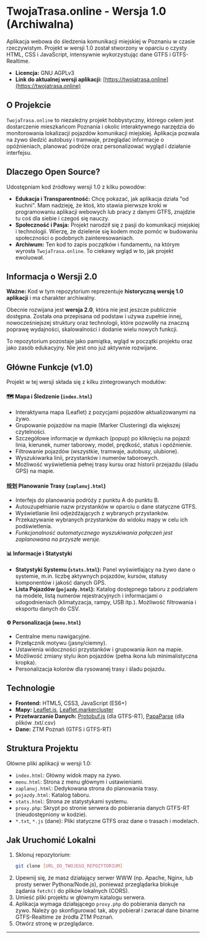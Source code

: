 # TwojaTrasa.online - Wersja 1.0 (Archiwalna)

Aplikacja webowa do śledzenia komunikacji miejskiej w Poznaniu w czasie rzeczywistym. Projekt w wersji 1.0 został stworzony w oparciu o czysty HTML, CSS i JavaScript, intensywnie wykorzystując dane GTFS i GTFS-Realtime.

* **Licencja:** GNU AGPLv3
* **Link do aktualnej wersji aplikacji:** [https://twojatrasa.online](https://twojatrasa.online)

## O Projekcie

`TwojaTrasa.online` to niezależny projekt hobbystyczny, którego celem jest dostarczenie mieszkańcom Poznania i okolic interaktywnego narzędzia do monitorowania lokalizacji pojazdów komunikacji miejskiej. Aplikacja pozwala na żywo śledzić autobusy i tramwaje, przeglądać informacje o opóźnieniach, planować podróże oraz personalizować wygląd i działanie interfejsu.

## Dlaczego Open Source?

Udostępniam kod źródłowy wersji 1.0 z kilku powodów:

* **Edukacja i Transparentność:** Chcę pokazać, jak aplikacja działa "od kuchni". Mam nadzieję, że ktoś, kto stawia pierwsze kroki w programowaniu aplikacji webowych lub pracy z danymi GTFS, znajdzie tu coś dla siebie i czegoś się nauczy.
* **Społeczność i Pasja:** Projekt narodził się z pasji do komunikacji miejskiej i technologii. Wierzę, że dzielenie się kodem może pomóc w budowaniu społeczności o podobnych zainteresowaniach.
* **Archiwum:** Ten kod to zapis początków i fundamentu, na którym wyrosła `TwojaTrasa.online`. To ciekawy wgląd w to, jak projekt ewoluował.

## Informacja o Wersji 2.0

**Ważne:** Kod w tym repozytorium reprezentuje **historyczną wersję 1.0 aplikacji** i ma charakter archiwalny.

Obecnie rozwijana jest **wersja 2.0**, która nie jest jeszcze publicznie dostępna. Została ona przepisana od podstaw i używa zupełnie innej, nowocześniejszej struktury oraz technologii, które pozwoliły na znaczną poprawę wydajności, skalowalności i dodanie wielu nowych funkcji.

To repozytorium pozostaje jako pamiątka, wgląd w początki projektu oraz jako zasób edukacyjny. Nie jest ono już aktywnie rozwijane.

## Główne Funkcje (v1.0)

Projekt w tej wersji składa się z kilku zintegrowanych modułów:

#### 🗺️ Mapa i Śledzenie (`index.html`)
* Interaktywna mapa (Leaflet) z pozycjami pojazdów aktualizowanymi na żywo.
* Grupowanie pojazdów na mapie (Marker Clustering) dla większej czytelności.
* Szczegółowe informacje w dymkach (popup) po kliknięciu na pojazd: linia, kierunek, numer taborowy, model, prędkość, status i opóźnienie.
* Filtrowanie pojazdów (wszystkie, tramwaje, autobusy, ulubione).
* Wyszukiwarka linii, przystanków i numerów taborowych.
* Możliwość wyświetlenia pełnej trasy kursu oraz historii przejazdu (śladu GPS) na mapie.

#### 规划 Planowanie Trasy (`zaplanuj.html`)
* Interfejs do planowania podróży z punktu A do punktu B.
* Autouzupełnianie nazw przystanków w oparciu o dane statyczne GTFS.
* Wyświetlanie linii odjeżdżających z wybranych przystanków.
* Przekazywanie wybranych przystanków do widoku mapy w celu ich podświetlenia.
* *Funkcjonalność automatycznego wyszukiwania połączeń jest zaplanowana na przyszłe wersje.*

#### 📊 Informacje i Statystyki
* **Statystyki Systemu (`stats.html`):** Panel wyświetlający na żywo dane o systemie, m.in. liczbę aktywnych pojazdów, kursów, statusy komponentów i jakość danych GPS.
* **Lista Pojazdów (`pojazdy.html`):** Katalog dostępnego taboru z podziałem na modele, listą numerów rejestracyjnych i informacjami o udogodnieniach (klimatyzacja, rampy, USB itp.). Możliwość filtrowania i eksportu danych do CSV.

#### ⚙️ Personalizacja (`menu.html`)
* Centralne menu nawigacyjne.
* Przełącznik motywu (jasny/ciemny).
* Ustawienia widoczności przystanków i grupowania ikon na mapie.
* Możliwość zmiany stylu ikon pojazdów (pełna ikona lub minimalistyczna kropka).
* Personalizacja kolorów dla rysowanej trasy i śladu pojazdu.

## Technologie

* **Frontend:** HTML5, CSS3, JavaScript (ES6+)
* **Mapy:** [Leaflet.js](https://leafletjs.com/), [Leaflet.markercluster](https://github.com/Leaflet/Leaflet.markercluster)
* **Przetwarzanie Danych:** [Protobuf.js](https://github.com/protobufjs/protobuf.js) (dla GTFS-RT), [PapaParse](https://www.papaparse.com/) (dla plików .txt/.csv)
* **Dane:** ZTM Poznań (GTFS i GTFS-RT)

## Struktura Projektu

Główne pliki aplikacji w wersji 1.0:

* `index.html`: Główny widok mapy na żywo.
* `menu.html`: Strona z menu głównym i ustawieniami.
* `zaplanuj.html`: Dedykowana strona do planowania trasy.
* `pojazdy.html`: Katalog taboru.
* `stats.html`: Strona ze statystykami systemu.
* `proxy.php`: Skrypt po stronie serwera do pobierania danych GTFS-RT (nieudostępniony w kodzie).
* `*.txt`, `*.js` (dane): Pliki statyczne GTFS oraz dane o trasach i modelach.

## Jak Uruchomić Lokalni

1.  Sklonuj repozytorium:
    ```bash
    git clone [URL_DO_TWOJEGO_REPOZYTORIUM]
    ```
2.  Upewnij się, że masz działający serwer WWW (np. Apache, Nginx, lub prosty serwer Pythona/Node.js), ponieważ przeglądarka blokuje żądania `fetch()` do plików lokalnych (CORS).
3.  Umieść pliki projektu w głównym katalogu serwera.
4.  Aplikacja wymaga działającego `proxy.php` do pobierania danych na żywo. Należy go skonfigurować tak, aby pobierał i zwracał dane binarne GTFS-Realtime ze źródła ZTM Poznań.
5.  Otwórz stronę w przeglądarce.

---
